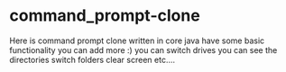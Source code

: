 # command_prompt-clone
Here is command prompt clone written in core java have some basic functionality you can add more :)
you can switch drives 
you can see the directories
switch folders
clear screen etc....
